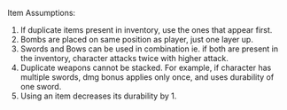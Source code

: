 Item Assumptions:
1. If duplicate items present in inventory, use the ones that appear first.
2. Bombs are placed on same position as player, just one layer up.
3. Swords and Bows can be used in combination ie. if both are present in the inventory, character attacks twice with higher attack.
4. Duplicate weapons cannot be stacked. For example, if character has multiple swords, dmg bonus applies only once, and uses
   durability of one sword.
5. Using an item decreases its durability by 1.